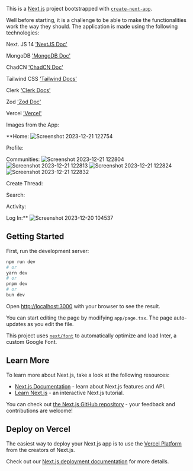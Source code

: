 This is a [Next.js](https://nextjs.org/) project bootstrapped with [`create-next-app`](https://github.com/vercel/next.js/tree/canary/packages/create-next-app).


Well before starting, it is a challenge to be able to make the functionalities work the way they should. The application is made using the following technologies:

Next. JS 14 ['NextJS Doc'](https://nextjs.org/docs)

MongoDB ['MongoDB Doc'](https://www.mongodb.com/docs/atlas/)

ChadCN ['ChadCN Doc'](https://ui.shadcn.com/docs)

Tailwind CSS ['Tailwind Docs'](https://tailwindcss.com/docs/installation/using-postcss)

Clerk ['Clerk Docs'](https://clerk.com/docs/quickstarts/nextjs)

Zod ['Zod Doc'](https://zod.dev/)

Vercel ['Vercel'](https://vercel.com/)


Images from the App:

**Home:
![Screenshot 2023-12-21 122754](https://github.com/Elswee13/threads_app/assets/77897104/55343f48-970c-4296-b376-1824dbb00768)

Profile:

Communities:
![Screenshot 2023-12-21 122804](https://github.com/Elswee13/threads_app/assets/77897104/995c755e-ccdf-42c7-9499-352b6be271a2)
![Screenshot 2023-12-21 122813](https://github.com/Elswee13/threads_app/assets/77897104/0e647a9a-e570-4a39-b35b-f373927f798b)
![Screenshot 2023-12-21 122824](https://github.com/Elswee13/threads_app/assets/77897104/fc832bca-0ccd-4253-b2c2-b010c3e634ac)
![Screenshot 2023-12-21 122832](https://github.com/Elswee13/threads_app/assets/77897104/b4cc3772-5a20-4e24-9abc-300e396838b8)

Create Thread:

Search:

Activity:

Log In:**
![Screenshot 2023-12-20 104537](https://github.com/Elswee13/threads_app/assets/77897104/f9965e88-f8b1-43c8-8fbf-ae2ee94d59cb)



## Getting Started

First, run the development server:

```bash
npm run dev
# or
yarn dev
# or
pnpm dev
# or
bun dev
```

Open [http://localhost:3000](http://localhost:3000) with your browser to see the result.

You can start editing the page by modifying `app/page.tsx`. The page auto-updates as you edit the file.

This project uses [`next/font`](https://nextjs.org/docs/basic-features/font-optimization) to automatically optimize and load Inter, a custom Google Font.

## Learn More

To learn more about Next.js, take a look at the following resources:

- [Next.js Documentation](https://nextjs.org/docs) - learn about Next.js features and API.
- [Learn Next.js](https://nextjs.org/learn) - an interactive Next.js tutorial.

You can check out [the Next.js GitHub repository](https://github.com/vercel/next.js/) - your feedback and contributions are welcome!

## Deploy on Vercel

The easiest way to deploy your Next.js app is to use the [Vercel Platform](https://vercel.com/new?utm_medium=default-template&filter=next.js&utm_source=create-next-app&utm_campaign=create-next-app-readme) from the creators of Next.js.

Check out our [Next.js deployment documentation](https://nextjs.org/docs/deployment) for more details.
